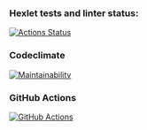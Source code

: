 ### Hexlet tests and linter status:
[![Actions Status](https://github.com/GrigorySadovskiyxyz/backend-project-lvl1/workflows/hexlet-check/badge.svg)](https://github.com/GrigorySadovskiyxyz/backend-project-lvl1/actions)

### Codeclimate
[![Maintainability](https://api.codeclimate.com/v1/badges/a99a88d28ad37a79dbf6/maintainability)](https://codeclimate.com/github/codeclimate/codeclimate/maintainability)

### GitHub Actions

[![GitHub Actions](https://github.com/GrigorySadovskiyxyz/backend-project-lvl1/actions/workflows/learn-github-actions.yml/badge.svg?branch=main)](https://github.com/GrigorySadovskiyxyz/backend-project-lvl1/actions/workflows/learn-github-actions.yml)